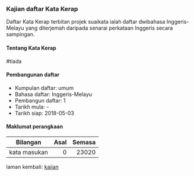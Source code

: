 ---
---

### Kajian daftar Kata Kerap

Daftar Kata Kerap terbitan projek suaikata ialah daftar
dwibahasa Inggeris-Melayu yang diterjemah daripada senarai
perkataan Inggeris secara sampingan.

#### Tentang Kata Kerap

#tiada

#### Pembangunan daftar

* Kumpulan daftar: umum
* Bahasa daftar: Inggeris-Melayu
* Pembangun daftar: 1
* Tarikh mula: -
* Tarikh siap: 2018-05-03

#### Maklumat perangkaan

| Bilangan     | Asal    | Semasa  |
| ------------ | -------:| -------:|
| kata masukan | 0       | 23020   |

laman kembali: [kajian][0]

  [0]: ../index.md
